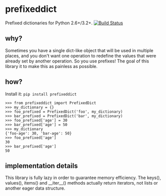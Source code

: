 # prefixeddict
Prefixed dictionaries for Python 2.6+/3.2+.
[![Build Status](https://travis-ci.org/martinjungblut/prefixeddict.svg?branch=master)](https://travis-ci.org/martinjungblut/prefixeddict)

## why?
Sometimes you have a single dict-like object that will be used in multiple places, and you don't want one operation to redefine the values that were already set by another operation. So you use prefixes! The goal of this library it to make this as painless as possible.

## how?
Install it: `pip install prefixeddict`

```
>>> from prefixeddict import PrefixedDict
>>> my_dictionary = {}
>>> foo_prefixed = PrefixedDict('foo', my_dictionary)
>>> bar_prefixed = PrefixedDict('bar', my_dictionary)
>>> foo_prefixed['age'] = 30
>>> bar_prefixed['age'] = 50
>>> my_dictionary
{'foo-age': 30, 'bar-age': 50}
>>> foo_prefixed['age']
30
>>> bar_prefixed['age']
50
```

## implementation details
This library is fully lazy in order to guarantee memory efficiency.
The keys(), values(), items() and \_\_iter\_\_() methods actually return iterators, not lists or another eager data structure.
